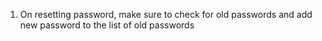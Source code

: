 1. On resetting password, make sure to check for old passwords and add new password to the list of old passwords
